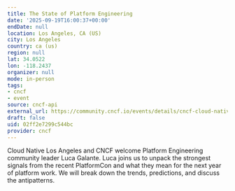 ```yaml
---
title: The State of Platform Engineering
date: '2025-09-19T16:00:37+00:00'
endDate: null
location: Los Angeles, CA (US)
city: Los Angeles
country: ca (us)
region: null
lat: 34.0522
lon: -118.2437
organizer: null
mode: in-person
tags:
- cncf
- event
source: cncf-api
external_url: https://community.cncf.io/events/details/cncf-cloud-native-los-angeles-presents-the-state-of-platform-engineering/
draft: false
uid: 02ff2e7299c544bc
provider: cncf
---
```

Cloud Native Los Angeles and CNCF welcome Platform Engineering community leader Luca Galante. Luca joins us to unpack the strongest signals from the recent PlatformCon and what they mean for the next year of platform work. We will break down the trends, predictions, and discuss the antipatterns.
